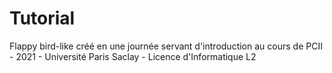 # Tutorial
Flappy bird-like créé en une journée servant d'introduction au cours de PCII - 2021 - Université Paris Saclay - Licence d'Informatique L2
